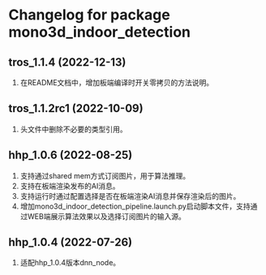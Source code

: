 # Changelog for package mono3d_indoor_detection

tros_1.1.4 (2022-12-13)
------------------
1. 在README文档中，增加板端编译时开关零拷贝的方法说明。


tros_1.1.2rc1 (2022-10-09)
------------------
1. 头文件中删除不必要的类型引用。


hhp_1.0.6 (2022-08-25)
------------------
1. 支持通过shared mem方式订阅图片，用于算法推理。
2. 支持在板端渲染发布的AI消息。
3. 支持运行时通过配置选择是否在板端渲染AI消息并保存渲染后的图片。
4. 增加mono3d_indoor_detection_pipeline.launch.py启动脚本文件，支持通过WEB端展示算法效果以及选择订阅图片的输入源。


hhp_1.0.4 (2022-07-26)
------------------
1. 适配hhp_1.0.4版本dnn_node。
